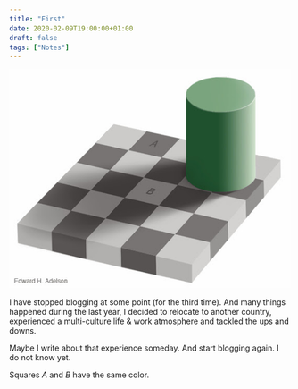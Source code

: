 ```yaml
---
title: "First"
date: 2020-02-09T19:00:00+01:00
draft: false
tags: ["Notes"]
---
```


![alt text](/images/logo.png "Agile In Practice")

I have stopped blogging at some point (for the third time). And many things happened during the last year, I decided to relocate to another country, experienced a multi-culture life & work atmosphere and tackled the ups and downs.

Maybe I write about that experience someday. And start blogging again. I do not know yet.

Squares _A_ and _B_ have the same color.
